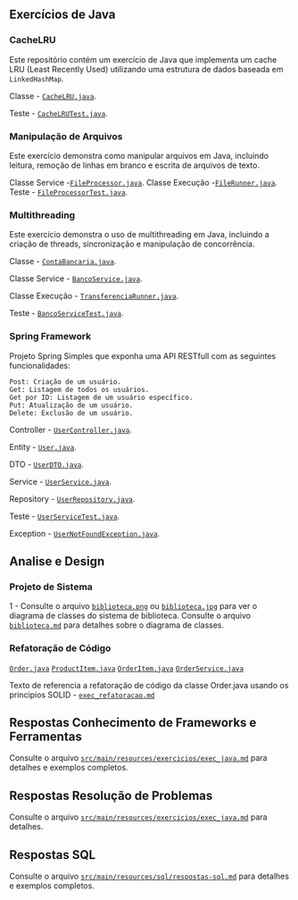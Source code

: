 ## Exercícios de Java
### CacheLRU
Este repositório contém um exercício de Java que implementa um cache LRU (Least Recently Used) utilizando uma estrutura de dados baseada em `LinkedHashMap`.

Classe - [`CacheLRU.java`](src/main/java/com/br/teste/cache/CacheLRU.java).

Teste - [`CacheLRUTest.java`](src/test/java/com/br/teste/cache/CacheLRUTest.java).

### Manipulação de Arquivos
Este exercício demonstra como manipular arquivos em Java, incluindo leitura, remoção de linhas em branco e escrita de arquivos de texto.

Classe Service -[`FileProcessor.java`](src/main/java/com/br/teste/file/FileProcessor.java).
Classe Execução -[`FileRunner.java`](src/main/java/com/br/teste/file/FileRunner.java).
Teste - [`FileProcessorTest.java`](src/test/java/com/br/teste/file/FileProcessorTest.java).

### Multithreading
Este exercício demonstra o uso de multithreading em Java, incluindo a criação de threads, sincronização e manipulação de concorrência.

Classe - [`ContaBancaria.java`](src/main/java/com/br/teste/banco/ContaBancaria.java).

Classe Service - [`BancoService.java`](src/main/java/com/br/teste/banco/BancoService.java).

Classe Execução - [`TransferenciaRunner.java`](src/main/java/com/br/teste/banco/TransferenciaRunner.java).

Teste - [`BancoServiceTest.java`](src/test/java/com/br/teste/banco/BancoServiceTest.java).

### Spring Framework
Projeto Spring Simples que exponha uma API RESTfull com as seguintes funcionalidades:
```
Post: Criação de um usuário.
Get: Listagem de todos os usuários.
Get por ID: Listagem de um usuário específico.
Put: Atualização de um usuário.
Delete: Exclusão de um usuário.
```

Controller - [`UserController.java`](src/main/java/com/br/teste/controller/UserController.java).

Entity - [`User.java`](src/main/java/com/br/teste/entity/User.java).

DTO - [`UserDTO.java`](src/main/java/com/br/teste/dto/UserDTO.java).

Service - [`UserService.java`](src/main/java/com/br/teste/service/UserService.java).

Repository - [`UserRepository.java`](src/main/java/com/br/teste/repository/UserRepository.java).

Teste - [`UserServiceTest.java`](src/test/java/com/br/teste/service/UserServiceTest.java).

Exception - [`UserNotFoundException.java`](src/main/java/com/br/teste/exception/UserNotFoundException.java).

## Analise e Design
### Projeto de Sistema
1 - Consulte o arquivo [`biblioteca.png`](src/main/resources/diagrama/biblioteca.png) ou [`biblioteca.jpg`](src/main/resources/diagrama/biblioteca.jpg)  para ver o diagrama de classes do sistema de biblioteca.
    Consulte o arquivo [`biblioteca.md`](src/main/resources/diagrama/biblioteca.md) para detalhes sobre o diagrama de classes.

### Refatoração de Código

[`Order.java`](src/main/java/com/br/teste/order/Order.java)
[`ProductItem.java`](src/main/java/com/br/teste/order/ProductItem.java)
[`OrderItem.java`](src/main/java/com/br/teste/order/OrderItem.java)
[`OrderService.java`](src/main/java/com/br/teste/order/OrderService.java)

Texto de referencia a refatoração de código da classe Order.java usando os principios SOLID - [`exec_refatoracao.md`](src/main/resources/exercicios/exec_refatoracao.md)

## Respostas Conhecimento de Frameworks e Ferramentas
Consulte o arquivo [`src/main/resources/exercicios/exec_java.md`](src/main/resources/exercicios/exec_java.md) para detalhes e exemplos completos.

## Respostas Resolução de Problemas
Consulte o arquivo [`src/main/resources/exercicios/exec_java.md`](src/main/resources/exercicios/exec_java.md) para detalhes.

## Respostas SQL
Consulte o arquivo [`src/main/resources/sql/respostas-sql.md`](src/main/resources/sql/respostas-sql.md) para detalhes e exemplos completos.